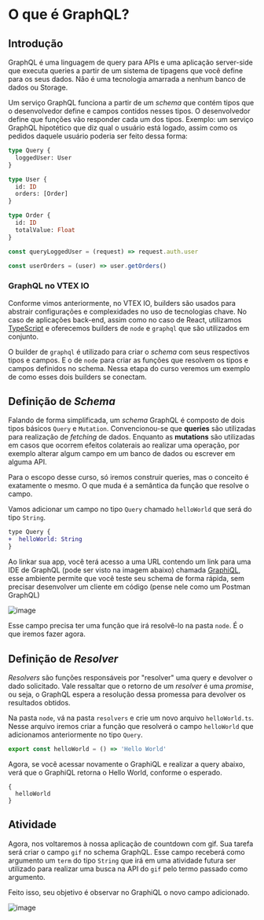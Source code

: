 # O que é GraphQL?

## Introdução
GraphQL é uma linguagem de query para APIs e uma aplicação server-side que executa queries a partir de um sistema de tipagens que você define para os seus dados. Não é uma tecnologia amarrada a nenhum banco de dados ou Storage.

Um serviço GraphQL funciona a partir de um *schema* que  contém tipos que o desenvolvedor define e campos contidos nesses tipos. O desenvolvedor define que funções vão responder cada um dos tipos. Exemplo: um serviço GraphQL hipotético que diz qual o usuário está logado, assim como os pedidos daquele usuário poderia ser feito dessa forma:

```graphql
type Query {
  loggedUser: User
}

type User {
  id: ID
  orders: [Order]
}

type Order {
  id: ID
  totalValue: Float
}
```

```js
const queryLoggedUser = (request) => request.auth.user

const userOrders = (user) => user.getOrders()
```

### GraphQL no VTEX IO
Conforme vimos anteriormente, no VTEX IO, builders são usados para abstrair configurações e complexidades no uso de tecnologias chave. No caso de aplicações back-end, assim como no caso de React, utilizamos [TypeScript](https://www.typescriptlang.org/) e oferecemos builders de `node` e `graphql` que são utilizados em conjunto.

O builder de `graphql` é utilizado para criar o *schema* com seus respectivos tipos e campos. E o de `node` para criar as funções que resolvem os tipos e campos definidos no schema.
Nessa etapa do curso veremos um exemplo de como esses dois builders se conectam.


## Definição de *Schema*

Falando de forma simplificada, um *schema* GraphQL é composto de dois tipos básicos `Query` e `Mutation`. Convencionou-se que **queries** são utilizadas para realização de *fetching* de dados. Enquanto as **mutations** são utilizadas em casos que ocorrem efeitos colaterais ao realizar uma operação, por exemplo alterar algum campo em um banco de dados ou escrever em alguma API.

Para o escopo desse curso, só iremos construir queries, mas o conceito é exatamente o mesmo. O que muda é a semântica da função que resolve o campo.

Vamos adicionar um campo no tipo `Query` chamado `helloWorld` que será do tipo `String`.

```diff
type Query {
+  helloWorld: String
}
```

Ao linkar sua app, você terá acesso a uma URL contendo um link para uma IDE de GraphQL (pode ser visto na imagem abaixo) chamada [GraphiQL](https://graphql.org/swapi-graphql), esse ambiente permite que você teste seu schema de forma rápida, sem precisar desenvolver um cliente em código (pense nele como um Postman GraphQL)

![image](https://user-images.githubusercontent.com/19495917/76249814-daf32780-6222-11ea-8bd7-a2838ab5ecc2.png)

Esse campo precisa ter uma função que irá resolvê-lo na pasta `node`. É o que iremos fazer agora.

## Definição de *Resolver*
*Resolvers* são funções responsáveis por "resolver" uma query e devolver o dado solicitado. Vale ressaltar que o retorno de um *resolver* é uma *promise*, ou seja, o GraphQL espera a resolução dessa promessa para devolver os resultados obtidos.

Na pasta `node`, vá na pasta `resolvers` e crie um novo arquivo `helloWorld.ts`. Nesse arquivo iremos criar a função que resolverá o campo `helloWorld` que adicionamos anteriormente no tipo `Query`.

```ts
export const helloWorld = () => 'Hello World'
```

Agora, se você acessar novamente o GraphiQL e realizar a query abaixo, verá que o GraphiQL retorna o Hello World, conforme o esperado.

```
{
  helloWorld
}
```

## Atividade

Agora, nos voltaremos à nossa aplicação de countdown com gif. Sua tarefa será criar o campo `gif` no schema GraphQL. Esse campo receberá como argumento um `term` do tipo `String` que irá em uma atividade futura ser utilizado para realizar uma busca na API do `gif` pelo termo passado como argumento.

Feito isso, seu objetivo é observar no GraphiQL o novo campo adicionado.

![image](https://user-images.githubusercontent.com/19495917/76251927-a71a0100-6226-11ea-98bc-7780cf485826.png)




